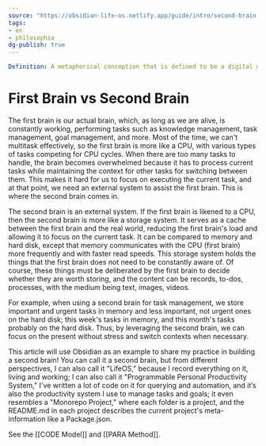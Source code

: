 ```yaml
---
source: "https://obsidian-life-os.netlify.app/guide/intro/second-brain.html"
tags:
- en
- philosophia
dg-publish: true
---
```


```yml
Definition: A metaphorical conception that is defined to be a digital garden, where notes grow, with a task management system.
```

# First Brain vs Second Brain
The first brain is our actual brain, which, as long as we are alive, is constantly working, performing tasks such as knowledge management, task management, goal management, and more. Most of the time, we can't multitask effectively, so the first brain is more like a CPU, with various types of tasks competing for CPU cycles. When there are too many tasks to handle, the brain becomes overwhelmed because it has to process current tasks while maintaining the context for other tasks for switching between them. This makes it hard for us to focus on executing the current task, and at that point, we need an external system to assist the first brain. This is where the second brain comes in.

The second brain is an external system. If the first brain is likened to a CPU, then the second brain is more like a storage system. It serves as a cache between the first brain and the real world, reducing the first brain's load and allowing it to focus on the current task. It can be compared to memory and hard disk, except that memory communicates with the CPU (first brain) more frequently and with faster read speeds. This storage system holds the things that the first brain does not need to be constantly aware of. Of course, these things must be deliberated by the first brain to decide whether they are worth storing, and the content can be records, to-dos, processes, with the medium being text, images, videos.

For example, when using a second brain for task management, we store important and urgent tasks in memory and less important, not urgent ones on the hard disk; this week's tasks in memory, and this month's tasks probably on the hard disk. Thus, by leveraging the second brain, we can focus on the present without stress and switch contexts when necessary.

This article will use Obsidian as an example to share my practice in building a second brain! You can call it a second brain, but from different perspectives, I can also call it "LifeOS," because I record everything on it, living and working; I can also call it "Programmable Personal Productivity System," I've written a lot of code on it for querying and automation, and it’s also the productivity system I use to manage tasks and goals; it even resembles a "Monorepo Project," where each folder is a project, and the README.md in each project describes the current project's meta-information like a Package.json.

See the [[CODE Model]] and [[PARA Method]].
